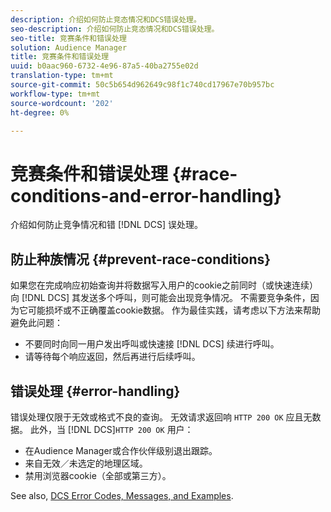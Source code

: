 ```yaml
---
description: 介绍如何防止竞态情况和DCS错误处理。
seo-description: 介绍如何防止竞态情况和DCS错误处理。
seo-title: 竞赛条件和错误处理
solution: Audience Manager
title: 竞赛条件和错误处理
uuid: b0aac960-6732-4e96-87a5-40ba2755e02d
translation-type: tm+mt
source-git-commit: 50c5b654d962649c98f1c740cd17967e70b957bc
workflow-type: tm+mt
source-wordcount: '202'
ht-degree: 0%

---
```



# 竞赛条件和错误处理 {#race-conditions-and-error-handling}

介绍如何防止竞争情况和错 [!DNL DCS] 误处理。

## 防止种族情况 {#prevent-race-conditions}

如果您在完成响应初始查询并将数据写入用户的cookie之前同时（或快速连续）向 [!DNL DCS] 其发送多个呼叫，则可能会出现竞争情况。 不需要竞争条件，因为它可能损坏或不正确覆盖cookie数据。 作为最佳实践，请考虑以下方法来帮助避免此问题：

* 不要同时向同一用户发出呼叫或快速接 [!DNL DCS] 续进行呼叫。
* 请等待每个响应返回，然后再进行后续呼叫。

## 错误处理 {#error-handling}

错误处理仅限于无效或格式不良的查询。 无效请求返回响 `HTTP 200 OK` 应且无数据。 此外，当 [!DNL DCS]`HTTP 200 OK` 用户：

* 在Audience Manager或合作伙伴级别退出跟踪。
* 来自无效／未选定的地理区域。
* 禁用浏览器cookie（全部或第三方）。

See also, [DCS Error Codes, Messages, and Examples](../../../api/dcs-intro/dcs-api-reference/dcs-error-codes.md).